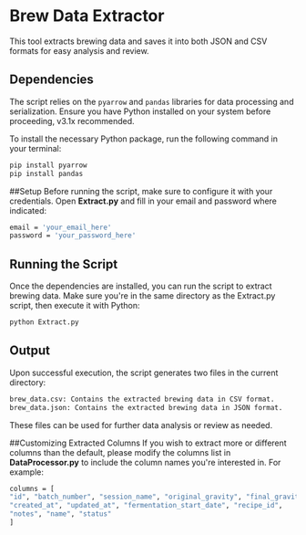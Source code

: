 # Brew Data Extractor

This tool extracts brewing data and saves it into both JSON and CSV formats for easy analysis and review.

## Dependencies

The script relies on the `pyarrow` and `pandas` libraries for data processing and serialization. Ensure you have Python installed on your system before proceeding, v3.1x recommended.

To install the necessary Python package, run the following command in your terminal:

```bash
pip install pyarrow
pip install pandas
```
##Setup
Before running the script, make sure to configure it with your credentials. Open **Extract.py** and fill in your email and password where indicated:
```bash
email = 'your_email_here'
password = 'your_password_here'
```

## Running the Script
Once the dependencies are installed, you can run the script to extract brewing data. Make sure you're in the same directory as the Extract.py script, then execute it with Python:

```bash
python Extract.py
```

## Output
Upon successful execution, the script generates two files in the current directory:
```bash
brew_data.csv: Contains the extracted brewing data in CSV format.
brew_data.json: Contains the extracted brewing data in JSON format.
```

These files can be used for further data analysis or review as needed.

##Customizing Extracted Columns
If you wish to extract more or different columns than the default, please modify the columns list in **DataProcessor.py** to include the column names you're interested in. For example:
```bash
columns = [
"id", "batch_number", "session_name", "original_gravity", "final_gravity",
"created_at", "updated_at", "fermentation_start_date", "recipe_id",
"notes", "name", "status"
]
```
